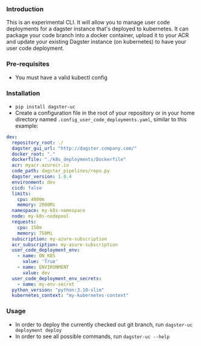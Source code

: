 ### Introduction
This is an experimental CLI. It will allow you to manage user code deployments for a dagster instance that's deployed to kubernetes. It can package your code branch into a docker container, upload it to your ACR and update your existing Dagster instance (on kubernetes) to have your user code deployment.
### Pre-requisites
* You must have a valid kubectl config
### Installation
* `pip install dagster-uc`
* Create a configuration file in the root of your repository or in your home directory named `.config_user_code_deployments.yaml`, similar to this example:
```yaml
dev:
  repository_root: ./
  dagster_gui_url: "http://dagster.company.com/"
  docker_root: "."
  dockerfile: "./k8s_deployments/Dockerfile"
  acr: myacr.azurecr.io
  code_path: dagster_pipelines/repo.py
  dagster_version: 1.8.4
  environment: dev
  cicd: false
  limits:
    cpu: 4000m
    memory: 2000Mi
  namespace: my-k8s-namespace
  node: my-k8s-nodepool
  requests:
    cpu: 150m
    memory: 750Mi
  subscription: my-azure-subscription
  acr_subscription: my-azure-subscription
  user_code_deployment_env:
    - name: ON_K8S
      value: 'True'
    - name: ENVIRONMENT
      value: dev
  user_code_deployment_env_secrets:
    - name: my-env-secret
  python_version: "python:3.10-slim"
  kubernetes_context: "my-kubernetes-context"
```
### Usage
* In order to deploy the currently checked out git branch, run `dagster-uc deployment deploy`
* In order to see all possible commands, run `dagster-uc --help`
